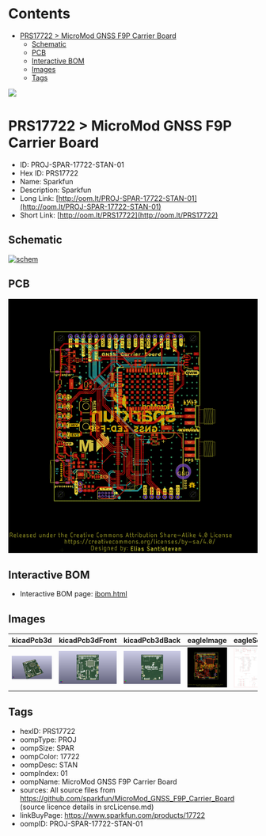 



Contents
========

* [PRS17722 > MicroMod GNSS F9P Carrier Board](#prs17722--micromod-gnss-f9p-carrier-board)
	* [Schematic](#schematic)
	* [PCB](#pcb)
	* [Interactive BOM](#interactive-bom)
	* [Images](#images)
	* [Tags](#tags)
  
![][im]
# PRS17722 > MicroMod GNSS F9P Carrier Board

- ID: PROJ-SPAR-17722-STAN-01
- Hex ID: PRS17722
- Name: Sparkfun
- Description: Sparkfun
- Long Link: [http://oom.lt/PROJ-SPAR-17722-STAN-01](http://oom.lt/PROJ-SPAR-17722-STAN-01)
- Short Link: [http://oom.lt/PRS17722](http://oom.lt/PRS17722)

## Schematic
  
[![schem](eagleSchemImage.png)](eagleSchemImage.png)
## PCB
  
[![pcb](eagleImage.png)](eagleImage.png)
## Interactive BOM

- Interactive BOM page: [ibom.html](https://htmlpreview.github.io/?https://github.com/oomlout/oomlout_OOMP_projects/blob/main/PROJ-SPAR-17722-STAN-01/kicad/bom/ibom.html)

## Images
  
  

|kicadPcb3d|kicadPcb3dFront|kicadPcb3dBack|eagleImage|eagleSchemImage|
| :---: | :---: | :---: | :---: | :---: |
|[![kicadPcb3d](kicadPcb3d_140.png)](kicadPcb3d.png)|[![kicadPcb3dFront](kicadPcb3dFront_140.png)](kicadPcb3dFront.png)|[![kicadPcb3dBack](kicadPcb3dBack_140.png)](kicadPcb3dBack.png)|[![eagleImage](eagleImage_140.png)](eagleImage.png)|[![eagleSchemImage](eagleSchemImage_140.png)](eagleSchemImage.png)|

## Tags

- hexID: PRS17722
- oompType: PROJ
- oompSize: SPAR
- oompColor: 17722
- oompDesc: STAN
- oompIndex: 01
- oompName: MicroMod GNSS F9P Carrier Board
- sources: All source files from https://github.com/sparkfun/MicroMod_GNSS_F9P_Carrier_Board (source licence details in srcLicense.md)
- linkBuyPage: https://www.sparkfun.com/products/17722
- oompID: PROJ-SPAR-17722-STAN-01



[im]: kicadPcb3d_450.png
